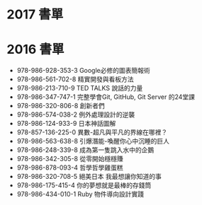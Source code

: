 # 2017 書單

# 2016 書單

* 978-986-928-353-3 Google必修的圖表簡報術
* 978-986-561-702-8 精實開發與看板方法
* 978-986-213-710-9 TED TALKS 說話的力量
* 978-986-347-747-1 完整學會Git, GitHub, Git Server 的24堂課
* 978-986-320-806-8 創新者們
* 978-986-574-038-2 例外處理設計的逆襲
* 978-986-124-933-9 日本神話圖解
* 978-857-136-225-0 異數-超凡與平凡的界線在哪裡？
* 978-986-563-638-8 引爆潛能-喚醒你心中沉睡的巨人
* 978-986-248-339-8 成為第一隻跳入水中的企鵝
* 978-986-342-305-8 從零開始穩穩賺
* 978-986-878-093-4 哲學哲學雞蛋糕
* 978-986-320-708-5 絕美日本 我最想讓你知道的事
* 978-986-175-415-4 你的夢想就是最棒的存錢筒
* 978-986-434-010-1 Ruby 物件導向設計實踐













